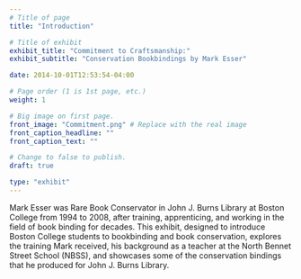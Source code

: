 ```yaml
---
# Title of page
title: "Introduction"

# Title of exhibit
exhibit_title: "Commitment to Craftsmanship:"
exhibit_subtitle: "Conservation Bookbindings by Mark Esser"

date: 2014-10-01T12:53:54-04:00

# Page order (1 is 1st page, etc.)
weight: 1

# Big image on first page.
front_image: "Commitment.png" # Replace with the real image
front_caption_headline: ""
front_caption_text: ""

# Change to false to publish.
draft: true

type: "exhibit"
---
```


Mark Esser was Rare Book Conservator in John J. Burns Library at Boston College from 1994 to 2008, after training, apprenticing, and working in the field of book binding for decades. This exhibit, designed to introduce Boston College students to bookbinding and book conservation, explores the training Mark received, his background as a teacher at the North Bennet Street School (NBSS), and showcases some of the conservation bindings that he produced for John J. Burns Library.
